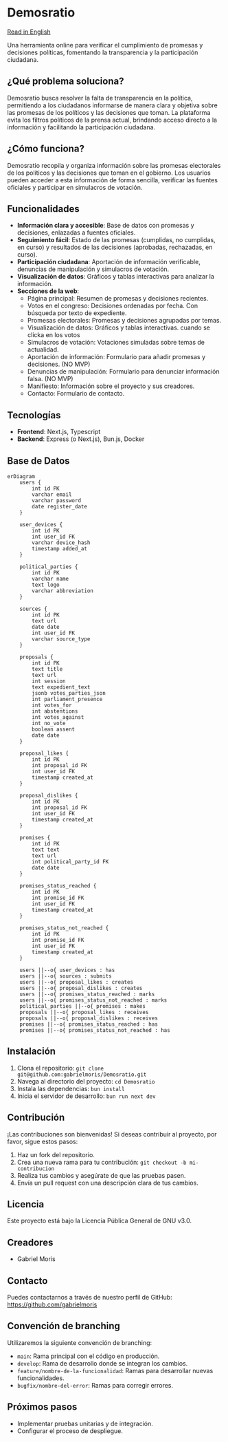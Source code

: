 # Demosratio

[Read in English](README.en.md)

Una herramienta online para verificar el cumplimiento de promesas y decisiones políticas, fomentando la transparencia y la participación ciudadana.

## ¿Qué problema soluciona?

Demosratio busca resolver la falta de transparencia en la política, permitiendo a los ciudadanos informarse de manera clara y objetiva sobre las promesas de los políticos y las decisiones que toman. La plataforma evita los filtros políticos de la prensa actual, brindando acceso directo a la información y facilitando la participación ciudadana.

## ¿Cómo funciona?

Demosratio recopila y organiza información sobre las promesas electorales de los políticos y las decisiones que toman en el gobierno. Los usuarios pueden acceder a esta información de forma sencilla, verificar las fuentes oficiales y participar en simulacros de votación.

## Funcionalidades

- **Información clara y accesible**: Base de datos con promesas y decisiones, enlazadas a fuentes oficiales.
- **Seguimiento fácil**: Estado de las promesas (cumplidas, no cumplidas, en curso) y resultados de las decisiones (aprobadas, rechazadas, en curso).
- **Participación ciudadana**: Aportación de información verificable, denuncias de manipulación y simulacros de votación.
- **Visualización de datos**: Gráficos y tablas interactivas para analizar la información.
- **Secciones de la web**:
  - Página principal: Resumen de promesas y decisiones recientes.
  - Votos en el congreso: Decisiones ordenadas por fecha. Con búsqueda por texto de expediente.
  - Promesas electorales: Promesas y decisiones agrupadas por temas.
  - Visualización de datos: Gráficos y tablas interactivas. cuando se clicka en los votos
  - Simulacros de votación: Votaciones simuladas sobre temas de actualidad.
  - Aportación de información: Formulario para añadir promesas y decisiones. (NO MVP)
  - Denuncias de manipulación: Formulario para denunciar información falsa. (NO MVP)
  - Manifiesto: Información sobre el proyecto y sus creadores.
  - Contacto: Formulario de contacto.

## Tecnologías

- **Frontend**: Next.js, Typescript
- **Backend**: Express (o Next.js), Bun.js, Docker

## Base de Datos

```mermaid
erDiagram
    users {
        int id PK
        varchar email
        varchar password
        date register_date
    }

    user_devices {
        int id PK
        int user_id FK
        varchar device_hash
        timestamp added_at
    }

    political_parties {
        int id PK
        varchar name
        text logo
        varchar abbreviation
    }

    sources {
        int id PK
        text url
        date date
        int user_id FK
        varchar source_type
    }

    proposals {
        int id PK
        text title
        text url
        int session
        text expedient_text
        jsonb votes_parties_json
        int parliament_presence
        int votes_for
        int abstentions
        int votes_against
        int no_vote
        boolean assent
        date date
    }

    proposal_likes {
        int id PK
        int proposal_id FK
        int user_id FK
        timestamp created_at
    }

    proposal_dislikes {
        int id PK
        int proposal_id FK
        int user_id FK
        timestamp created_at
    }

    promises {
        int id PK
        text text
        text url
        int political_party_id FK
        date date
    }

    promises_status_reached {
        int id PK
        int promise_id FK
        int user_id FK
        timestamp created_at
    }

    promises_status_not_reached {
        int id PK
        int promise_id FK
        int user_id FK
        timestamp created_at
    }

    users ||--o{ user_devices : has
    users ||--o{ sources : submits
    users ||--o{ proposal_likes : creates
    users ||--o{ proposal_dislikes : creates
    users ||--o{ promises_status_reached : marks
    users ||--o{ promises_status_not_reached : marks
    political_parties ||--o{ promises : makes
    proposals ||--o{ proposal_likes : receives
    proposals ||--o{ proposal_dislikes : receives
    promises ||--o{ promises_status_reached : has
    promises ||--o{ promises_status_not_reached : has
```

## Instalación

1.  Clona el repositorio: `git clone git@github.com:gabrielmoris/Demosratio.git`
2.  Navega al directorio del proyecto: `cd Demosratio`
3.  Instala las dependencias: `bun install`
4.  Inicia el servidor de desarrollo: `bun run next dev`

## Contribución

¡Las contribuciones son bienvenidas! Si deseas contribuir al proyecto, por favor, sigue estos pasos:

1.  Haz un fork del repositorio.
2.  Crea una nueva rama para tu contribución: `git checkout -b mi-contribucion`
3.  Realiza tus cambios y asegúrate de que las pruebas pasen.
4.  Envía un pull request con una descripción clara de tus cambios.

## Licencia

Este proyecto está bajo la Licencia Pública General de GNU v3.0.

## Creadores

- Gabriel Moris

## Contacto

Puedes contactarnos a través de nuestro perfil de GitHub: <https://github.com/gabrielmoris>

## Convención de branching

Utilizaremos la siguiente convención de branching:

- `main`: Rama principal con el código en producción.
- `develop`: Rama de desarrollo donde se integran los cambios.
- `feature/nombre-de-la-funcionalidad`: Ramas para desarrollar nuevas funcionalidades.
- `bugfix/nombre-del-error`: Ramas para corregir errores.

## Próximos pasos

- Implementar pruebas unitarias y de integración.
- Configurar el proceso de despliegue.
